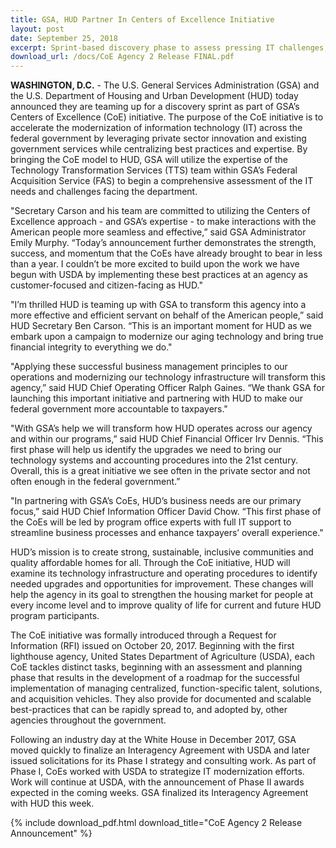 ```yaml
---
title: GSA, HUD Partner In Centers of Excellence Initiative
layout: post
date: September 25, 2018
excerpt: Sprint-based discovery phase to assess pressing IT challenges, solutions
download_url: /docs/CoE Agency 2 Release FINAL.pdf
---
```


**WASHINGTON, D.C.** - The U.S. General Services Administration (GSA) and the U.S. Department of Housing and Urban Development (HUD) today announced they are teaming up for a discovery sprint as part of GSA’s Centers of Excellence (CoE) initiative. The purpose of the CoE initiative is to accelerate the modernization of information technology (IT) across the federal government by leveraging private sector innovation and existing government services while centralizing best practices and expertise. By bringing the CoE model to HUD, GSA will utilize the expertise of the Technology Transformation Services (TTS) team within GSA’s Federal Acquisition Service (FAS) to begin a comprehensive assessment of the IT needs and challenges facing the department.

"Secretary Carson and his team are committed to utilizing the Centers of Excellence approach - and GSA’s expertise - to make interactions with the American people more seamless and effective,” said GSA Administrator Emily Murphy. “Today’s announcement further demonstrates the strength, success, and momentum that the CoEs have already brought to bear in less than a year. I couldn’t be more excited to build upon the work we have begun with USDA by implementing these best practices at an agency as customer-focused and citizen-facing as HUD."


"I’m thrilled HUD is teaming up with GSA to transform this agency into a more effective and efficient servant on behalf of the American people,” said HUD Secretary Ben Carson. “This is an important moment for HUD as we embark upon a campaign to modernize our aging technology and bring true financial integrity to everything we do."

"Applying these successful business management principles to our operations and modernizing our technology infrastructure will transform this agency,” said HUD Chief Operating Officer Ralph Gaines. “We thank GSA for launching this important initiative and partnering with HUD to make our federal government more accountable to taxpayers."

"With GSA’s help we will transform how HUD operates across our agency and within our programs,” said HUD Chief Financial Officer Irv Dennis. “This first phase will help us identify the upgrades we need to bring our technology systems and accounting procedures into the 21st century. Overall, this is a great initiative we see often in the private sector and not often enough in the federal government.”


"In partnering with GSA’s CoEs, HUD’s business needs are our primary focus,” said HUD Chief Information Officer David Chow. “This first phase of the CoEs will be led by program office experts with full IT support to streamline business processes and enhance taxpayers’ overall experience."

HUD’s mission is to create strong, sustainable, inclusive communities and quality affordable homes for all. Through the CoE initiative, HUD will examine its technology infrastructure and operating procedures to identify needed upgrades and opportunities for improvement. These changes will help the agency in its goal to strengthen the housing market for people at every income level and to improve quality of life for current and future HUD program participants.

The CoE initiative was formally introduced through a Request for Information (RFI) issued on October 20, 2017. Beginning with the first lighthouse agency, United States Department of Agriculture (USDA), each CoE tackles distinct tasks, beginning with an assessment and planning phase that results in the development of a roadmap for the successful implementation of managing centralized, function-specific talent, solutions, and acquisition vehicles. They also provide for documented and scalable best-practices that can be rapidly spread to, and adopted by, other agencies throughout the government.

Following an industry day at the White House in December 2017, GSA moved quickly to finalize an Interagency Agreement with USDA and later issued solicitations for its Phase I strategy and consulting work. As part of Phase I, CoEs worked with USDA to strategize IT modernization efforts. Work will continue at USDA, with the announcement of Phase II awards expected in the coming weeks. GSA finalized its Interagency Agreement with HUD this week.


{% include download_pdf.html download_title="CoE Agency 2 Release Announcement" %}
